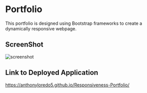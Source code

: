# Portfolio

This portfolio is designed using Bootstrap frameworks to create a dynamically responsive webpage.

## ScreenShot

![screenshot](https://github.com/anthonyloredo5/Responsiveness-Portfolio/blob/main/Assets/Images/Screen%20Shot%202021-01-13%20at%205.23.45%20PM.png?raw=true)

## Link to Deployed Application

https://anthonyloredo5.github.io/Responsiveness-Portfolio/
